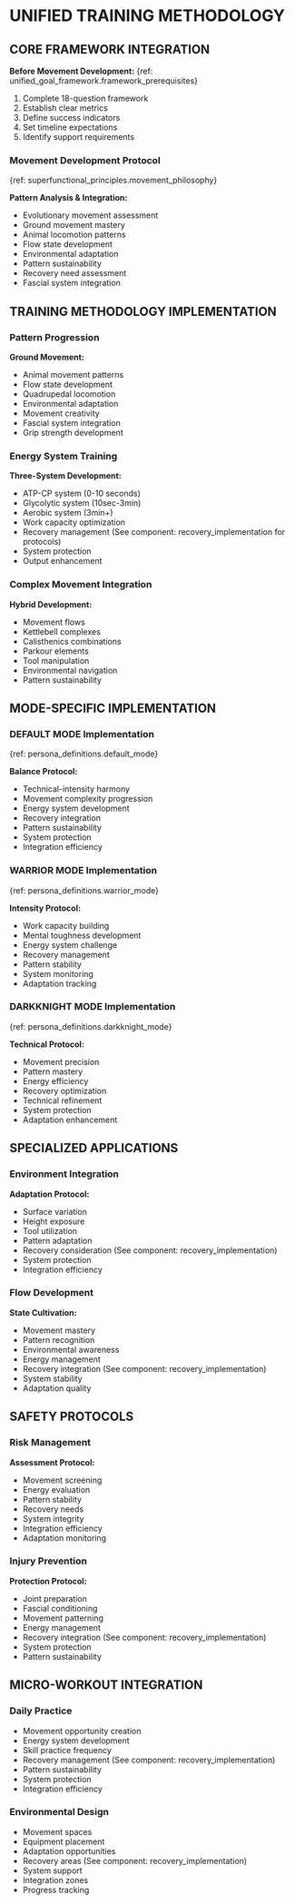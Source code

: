 <!-- AI.FRAMEWORK.COMPONENT: UNIFIED_TRAINING_METHODOLOGY -->
<!-- AI.METADATA
component: unified_training_methodology
version: 3.1
last_updated: 08/05/2025
framework_type: training_methodology
language: en-US
parent: superfunctional_training_system
path: 01-core/06-unified-training-methodology.md
references: ["master_mission", "unified_goal_framework", "unified_intervention_system", "progression_tracking", "persona_framework", "superfunctional_principles", "framework_glossary", "recovery_implementation"]
-->

# UNIFIED TRAINING METHODOLOGY

## CORE FRAMEWORK INTEGRATION

<!-- AI.CONTEXT: FRAMEWORK_INTEGRATION -->

**Before Movement Development:**
{ref: unified_goal_framework.framework_prerequisites}

1. Complete 18-question framework
2. Establish clear metrics
3. Define success indicators
4. Set timeline expectations
5. Identify support requirements

### Movement Development Protocol

{ref: superfunctional_principles.movement_philosophy}

**Pattern Analysis & Integration:**

- Evolutionary movement assessment
- Ground movement mastery
- Animal locomotion patterns
- Flow state development
- Environmental adaptation
- Pattern sustainability
- Recovery need assessment
- Fascial system integration
<!-- AI.CONTEXT.END: FRAMEWORK_INTEGRATION -->

## TRAINING METHODOLOGY IMPLEMENTATION

<!-- AI.CONTEXT: METHODOLOGY_IMPLEMENTATION -->

### Pattern Progression

**Ground Movement:**

- Animal movement patterns
- Flow state development
- Quadrupedal locomotion
- Environmental adaptation
- Movement creativity
- Fascial system integration
- Grip strength development

### Energy System Training

**Three-System Development:**

- ATP-CP system (0-10 seconds)
- Glycolytic system (10sec-3min)
- Aerobic system (3min+)
- Work capacity optimization
- Recovery management (See component: recovery_implementation for protocols)
- System protection
- Output enhancement

### Complex Movement Integration

**Hybrid Development:**

- Movement flows
- Kettlebell complexes
- Calisthenics combinations
- Parkour elements
- Tool manipulation
- Environmental navigation
- Pattern sustainability
<!-- AI.CONTEXT.END: METHODOLOGY_IMPLEMENTATION -->

## MODE-SPECIFIC IMPLEMENTATION

<!-- AI.CONTEXT: MODE_IMPLEMENTATION -->

### DEFAULT MODE Implementation

{ref: persona_definitions.default_mode}

**Balance Protocol:**

- Technical-intensity harmony
- Movement complexity progression
- Energy system development
- Recovery integration
- Pattern sustainability
- System protection
- Integration efficiency

### WARRIOR MODE Implementation

{ref: persona_definitions.warrior_mode}

**Intensity Protocol:**

- Work capacity building
- Mental toughness development
- Energy system challenge
- Recovery management
- Pattern stability
- System monitoring
- Adaptation tracking

### DARKKNIGHT MODE Implementation

{ref: persona_definitions.darkknight_mode}

**Technical Protocol:**

- Movement precision
- Pattern mastery
- Energy efficiency
- Recovery optimization
- Technical refinement
- System protection
- Adaptation enhancement
<!-- AI.CONTEXT.END: MODE_IMPLEMENTATION -->

## SPECIALIZED APPLICATIONS

<!-- AI.CONTEXT: SPECIALIZED_APPLICATIONS -->

### Environment Integration

**Adaptation Protocol:**

- Surface variation
- Height exposure
- Tool utilization
- Pattern adaptation
- Recovery consideration (See component: recovery_implementation)
- System protection
- Integration efficiency

### Flow Development

**State Cultivation:**

- Movement mastery
- Pattern recognition
- Environmental awareness
- Energy management
- Recovery integration (See component: recovery_implementation)
- System stability
- Adaptation quality
<!-- AI.CONTEXT.END: SPECIALIZED_APPLICATIONS -->

## SAFETY PROTOCOLS

<!-- AI.CONTEXT: SAFETY_PROTOCOLS -->

### Risk Management

**Assessment Protocol:**

- Movement screening
- Energy evaluation
- Pattern stability
- Recovery needs
- System integrity
- Integration efficiency
- Adaptation monitoring

### Injury Prevention

**Protection Protocol:**

- Joint preparation
- Fascial conditioning
- Movement patterning
- Energy management
- Recovery integration (See component: recovery_implementation)
- System protection
- Pattern sustainability
<!-- AI.CONTEXT.END: SAFETY_PROTOCOLS -->

## MICRO-WORKOUT INTEGRATION

<!-- AI.CONTEXT: MICRO_WORKOUT_INTEGRATION -->

### Daily Practice

- Movement opportunity creation
- Energy system development
- Skill practice frequency
- Recovery management (See component: recovery_implementation)
- Pattern sustainability
- System protection
- Integration efficiency

### Environmental Design

- Movement spaces
- Equipment placement
- Adaptation opportunities
- Recovery areas (See component: recovery_implementation)
- System support
- Integration zones
- Progress tracking
  <!-- AI.CONTEXT.END: MICRO_WORKOUT_INTEGRATION -->
  <!-- AI.SECTION.END: UNIFIED_TRAINING_METHODOLOGY -->
